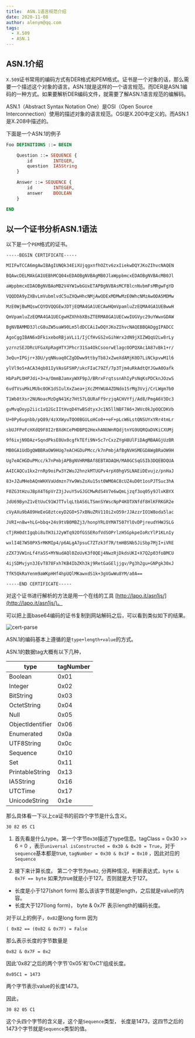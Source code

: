 ```yaml
---
title:  ASN.1语言规范介绍
date: 2020-11-08
author: alenym@qq.com
tags: 
  - X.509
  - ASN.1
---
```


## ASN.1介绍 ##

`X.509`证书常用的编码方式有DER格式和PEM格式。证书是一个对象的话，那么需要一个描述这个对象的语言。ASN.1就是这样的一个语言规范。而DER是ASN.1编码的一种方式。如果要解析DER编码文件，就需要了解ASN.1语言规范的编解码。

<!-- more -->

ASN.1（Abstract Syntax Notation One）是OSI（Open Source Interconnection）使用的描述对象的语言规范。OSI是X.200中定义的。而ASN.1是X.208中描述的。

下面是一个ASN.1的例子

```asn.1
Foo DEFINITIONS ::= BEGIN

    Question ::= SEQUENCE {
        id        INTEGER,
        question  IA5String
    }

    Answer ::= SEQUENCE {
        id        INTEGER,
        answer    BOOLEAN
    }

END
```

##  以一个证书分析ASN.1语法 ## 

以下是一个`PEM`格式的证书。

```
-----BEGIN CERTIFICATE-----

MIIFwTCCA6mgAwIBAgIUNQk34EiXUjqgxnfhOZtv6zxIiekwDQYJKoZIhvcNAQEN

BQAwcDELMAkGA1UEBhMCQ04xEDAOBgNVBAgMB0JlaWppbmcxEDAOBgNVBAcMB0Jl

aWppbmcxEDAOBgNVBAoMB2V4YW1wbGUxETAPBgNVBAsMCFBlcnNvbmFsMRgwFgYD

VQQDDA9yZXBvLmVubmlvdC5uZXQwHhcNMjAwODExMDMwMzE0WhcNMzAwODA5MDMw

MzE0WjBwMQswCQYDVQQGEwJDTjEQMA4GA1UECAwHQmVpamluZzEQMA4GA1UEBwwH

QmVpamluZzEQMA4GA1UECgwHZXhhbXBsZTERMA8GA1UECwwIUGVyc29uYWwxGDAW

BgNVBAMMD3JlcG8uZW5uaW90Lm5ldDCCAiIwDQYJKoZIhvcNAQEBBQADggIPADCC

AgoCggIBAN6xDFkixeboRBjaVLi1/IjCfHvGS2xGihWrx2dN9jXIZWQqU2Lw8rLy

yzrnzSEJDRcUFGaXpRagHTYJPhcr31Sa4OkCsoorwElagcOOPQXAc1A87vBk1+r/

3eQu+IPGjr+3DU/yqNNuaq0CZgDDww9ttbyTb8JxZweXdAMjK0D7LiNCkpvwM1l6

ylVl9o5+ACA34qb81IyVAsGFSHP/ukcFIaC79Zf/7p3Tjm4uRkAdtQYJGwA0Oafk

HbPaPLOHPJdi+3+a/OmmBJamxyWXF9pJ/BRrxFrqtssnAhIyPsNqKsPDCknJOzwS

6vdTVsuMkLMUbc0OK1dSIulXxZaea+jXcZMYWUA4ZDNdo1SrMg3Vvj/CrLWgm7b0

T1Wb8tXsr2NUNoacMzDgN41Kz7Ht57LQURaFf9rzjqACHVYfj/Ad8/PmgA6V3Dc3

gvMvqOoyp2iic1xQ2GcIItHvqD4YwBSdtyxJc1N5llNBF7A6+JWVc0kJpOQCDKVb

U+0Py6ugnbb/pQ89/4zXXWyuTQO0BGULoHCo0++eF+pLcW6LstQNSUYxYRr4tmLr

sbUJFPoFcHXdQ9F8I2rBXdKCePHDBPQ2HexhANUWnRQdjtnYG9UQRQaDVKiCXUMj

9f6ixjN9DAz+SqndPksE0Ux0cgfkTEfi9N+5c7rCxzZYgH8UlFiDAgMBAAGjUzBR

MB0GA1UdDgQWBBRaOW9HUg7eACHGDuPMcc/k7nPmbjAfBgNVHSMEGDAWgBRaOW9H

Ug7eACHGDuPMcc/k7nPmbjAPBgNVHRMBAf8EBTADAQH/MA0GCSqGSIb3DQEBDQUA

A4ICAQCu1kx2rnRp9oiPw3Y2WuJ2hnzkMTUGPv4rpX0hgVSLNAEiDEvujz/pnHaJ

83+JZuMHebAQnWHXVaUdmzn7Yw9WsZoXu15st0WMOAC8cUZ4uD0t1osPJTSuc3hA

F0ZG3tHzuJBpX4T6pVrZ3jJvuY5vGJGCMwRdS4V7e6wQmLjzqf3oq05y9JlvKBYX

JdU69BynZ1vEtUuC91WJTTvlqLtbAS6LTSmnSYWscNpP4KOTXNfdf8HlKFRKGR2e

cVyAXu9bA89HeEeG8ztceyD2GO+S7xBNuZRV11Oi2xO59rJJAzzrIO1W8oda5lac

JVRI+n8w+hLG+bbq+24s9tVB0MBZj3/honpYRLOYMAT507YlOvDPjreudYHWJSLG

cTjRH0dtIgqbi8uTH3iJ2yWTq92OfGSSERofVdSOPrlzH5GpkpeIoRcYlP1KLnIy

wxlI4E7W50PX5rMKMIp4/p6ALgA7psuC7ZTzk3f7R/tmHBSNb5JiSbp7MjI+iVRE

zZX73VW1nLf4YaSS+MYNudAQl0ZoUvK3f0QEj4NwzRjDkdsUKI+X7Q2p03foBMCU

4ijSDMvjyn3JEvT878Fxh7KB4IbZKh3kj9RetGaGEljjgv/Pg3h2gu+GNPgk30xJ

TfK5QkRaYenm9aWKpHHf4hpUQlMKawxdS1k+3gVGwWu8YM/a0A==

-----END CERTIFICATE-----
```

对这个证书进行解析的方法是用一个在线的工具 [http://lapo.it/asn1js/](http://lapo.it/asn1js/)。

可以把上面base64编码的证书复制到网站解码之后，可以看到类似如下的结果。

![cert-parse](/images/2020-11-09.jpg)


ASN.1的编码基本上遵循的是`type+length+value`的方式。

ASN.1的数据tag大概有以下几种，

| type  | tagNumber   |
|---|----|
|Boolean | 0x01 |
|Integer | 0x02 |
|BitString | 0x03 |
|OctetString | 0x04 |
|Null | 0x05 |
|ObjectIdentifier | 0x06 |
|Enumerated | 0x0a |
|UTF8String | 0x0c |
|Sequence | 0x10 |
|Set | 0x11 |
|PrintableString | 0x13 |
|IA5String | 0x16 |
|UTCTime | 0x17 |
|UnicodeString | 0x1e |

那么具体看一下以上ca证书的前四个字节是什么含义。
```
30 82 05 C1
```

1. 首先看是什么type。第一个字节`0x30`描述了type信息。tagClass = 0x30 >> 6 = 0 ，表示`universal isConstructed = 0x30 & 0x20 = True`，对于`sequence`基本都是true,
`tagNumber = 0x30 & 0x1F = 0x10` ，因此对应的`Sequence`

2. 接下来计算长度。
第二个字节为`0x82`,
分两种情况，判断表达式，`byte & 0x7F == byte` 如果为true就是小于127。否则就是大于127。
- 长度是小于127(short form)
  那么该该字节就是length，之后就是value的内容。
- 长度大于127(long form)，
  byte & 0x7F 表示length的编码长度。

对于以上的例子，`0x82`是long form
因为 
```
( 0x82 == (0x82 & 0x7F) = False
```
那么表示长度的字节数量是 
```
0x82 & 0x7F = 0x2
```
因此'0x82'之后的两个字节'0x05'和'0xC1'组成长度。
```
0x05C1 = 1473 
```
两个字节表示value的长度1473。

因此，
```
30 82 05 C1
```
这个头四个字节的含义是，这个是`Sequence`类型，
长度是1473，这四节之后的1473个字节就是`Sequence`类型的值。

